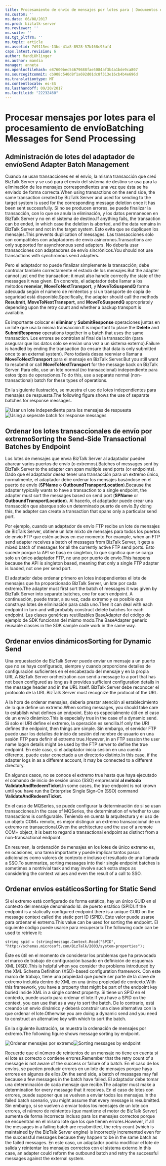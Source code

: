 ```yaml
---
title: Procesamiento de envío de mensajes por lotes para | Documentos de Microsoft
ms.custom: ''
ms.date: 06/08/2017
ms.prod: biztalk-server
ms.reviewer: ''
ms.suite: ''
ms.tgt_pltfrm: ''
ms.topic: article
ms.assetid: 7d9115ec-13bc-41a8-8928-57b168c95af4
caps.latest.revision: 6
author: MandiOhlinger
ms.author: mandia
manager: anneta
ms.openlocfilehash: e87600bec54679688fae5084af3b4a1bde9ca807
ms.sourcegitcommit: cb908c540d8f1a692d01dc8f313e16cb4b4e696d
ms.translationtype: MT
ms.contentlocale: es-ES
ms.lasthandoff: 09/20/2017
ms.locfileid: "22232460"
---
```

# <a name="batching-messages-for-send-processing"></a><span data-ttu-id="98830-102">Procesar mensajes por lotes para el procesamiento de envío</span><span class="sxs-lookup"><span data-stu-id="98830-102">Batching Messages for Send Processing</span></span>
## <a name="send-adapter-batch-management"></a><span data-ttu-id="98830-103">Administración de lotes del adaptador de envío</span><span class="sxs-lookup"><span data-stu-id="98830-103">Send Adapter Batch Management</span></span>  
 <span data-ttu-id="98830-104">Cuando se usan transacciones en el envío, la misma transacción que creó BizTalk Server y se usó para el envío del sistema de destino se usa para la eliminación de los mensajes correspondientes una vez que ésta se ha enviado de forma correcta.</span><span class="sxs-lookup"><span data-stu-id="98830-104">When using transactions on the send side, the same transaction created by BizTalk Server and used for sending to the target system is used for the corresponding message deletion once it has been sent successfully.</span></span> <span data-ttu-id="98830-105">Si no se producen errores, se puede finalizar la transacción, con lo que se anula la eliminación, y los datos permanecen en BizTalk Server y no en el sistema de destino.</span><span class="sxs-lookup"><span data-stu-id="98830-105">If anything fails, the transaction can be ended, in which case the deletion is aborted, and the data remains in BizTalk Server and not in the target system.</span></span> <span data-ttu-id="98830-106">Esto evita que se dupliquen los mensajes.</span><span class="sxs-lookup"><span data-stu-id="98830-106">This prevents duplication of messages.</span></span> <span data-ttu-id="98830-107">Las transacciones solo son compatibles con adaptadores de envío asíncronos.</span><span class="sxs-lookup"><span data-stu-id="98830-107">Transactions are only supported for asynchronous send adapters.</span></span> <span data-ttu-id="98830-108">No debería usar transacciones con adaptadores de envío sincrónicos.</span><span class="sxs-lookup"><span data-stu-id="98830-108">You should not use transactions with synchronous send adapters.</span></span>  
  
 <span data-ttu-id="98830-109">Pero el adaptador no puede finalizar simplemente la transacción; debe controlar también correctamente el estado de los mensajes.</span><span class="sxs-lookup"><span data-stu-id="98830-109">But the adapter cannot just end the transaction; it must also handle correctly the state of the messages it was given.</span></span> <span data-ttu-id="98830-110">En concreto, el adaptador debe llamar a los métodos **reenviar**, **MoveToNextTransport**, y **MoveToSuspendQ** forma adecuada según el número de reintentos y si un transporte de copia de seguridad está disponible.</span><span class="sxs-lookup"><span data-stu-id="98830-110">Specifically, the adapter should call the methods **Resubmit**, **MoveToNextTransport**, and **MoveToSuspendQ** appropriately depending upon the retry count and whether a backup transport is available.</span></span>  
  
 <span data-ttu-id="98830-111">Es importante colocar el **eliminar** y **SubmitResponse** operaciones juntas en un lote que usa la misma transacción.</span><span class="sxs-lookup"><span data-stu-id="98830-111">It is important to place the **Delete** and **SubmitResponse** operations together in a batch that uses the same transaction.</span></span> <span data-ttu-id="98830-112">Los errores se controlan al final de la transacción (para asegurar que los datos solo se envían una vez a un sistema externo).</span><span class="sxs-lookup"><span data-stu-id="98830-112">Failure is handled by ending the transaction (to ensure that data is only submitted once to an external system).</span></span> <span data-ttu-id="98830-113">Pero todavía desea reenviar o llamar a **MoveToNextTransport** para el mensaje en BizTalk Server.</span><span class="sxs-lookup"><span data-stu-id="98830-113">But you still want to resubmit or call **MoveToNextTransport** for the message back on BizTalk Server.</span></span> <span data-ttu-id="98830-114">Para ello, use un lote normal (no transaccional) independiente para estos tipos de operaciones.</span><span class="sxs-lookup"><span data-stu-id="98830-114">To do this, use a separate normal (non-transactional) batch for these types of operations.</span></span>  
  
 <span data-ttu-id="98830-115">En la siguiente ilustración, se muestra el uso de lotes independientes para mensajes de respuesta.</span><span class="sxs-lookup"><span data-stu-id="98830-115">The following figure shows the use of separate batches for response messages.</span></span>  
  
 <span data-ttu-id="98830-116">![Usar un lote independiente para los mensajes de respuesta](../core/media/eawp-seperatebatch.gif "EAWP_SeperateBatch")</span><span class="sxs-lookup"><span data-stu-id="98830-116">![Using a seperate batch for response messages](../core/media/eawp-seperatebatch.gif "EAWP_SeperateBatch")</span></span>  
  
## <a name="sorting-the-send-side-transactional-batches-by-endpoint"></a><span data-ttu-id="98830-117">Ordenar los lotes transaccionales de envío por extremo</span><span class="sxs-lookup"><span data-stu-id="98830-117">Sorting the Send-Side Transactional Batches by Endpoint</span></span>  
 <span data-ttu-id="98830-118">Los lotes de mensajes que envía BizTalk Server al adaptador pueden abarcar varios puertos de envío (o extremos).</span><span class="sxs-lookup"><span data-stu-id="98830-118">Batches of messages sent by BizTalk Server to the adapter can span multiple send ports (or endpoints).</span></span> <span data-ttu-id="98830-119">Dado que el adaptador desea tener una transacción para un extremo único, normalmente, el adaptador debe ordenar los mensajes basándose en el puerto de envío (**SPName** o **OutboundTransportLocation**).</span><span class="sxs-lookup"><span data-stu-id="98830-119">Because the adapter typically wants to have a transaction to a single endpoint, the adapter must sort the messages based on send port (**SPName** or **OutboundTransportLocation**).</span></span> <span data-ttu-id="98830-120">Al hacerlo, el adaptador puede crear una transacción que abarque solo un determinado puerto de envío.</span><span class="sxs-lookup"><span data-stu-id="98830-120">By doing this, the adapter can create a transaction that spans only a particular send port.</span></span>  
  
 <span data-ttu-id="98830-121">Por ejemplo, cuando un adaptador de envío FTP recibe un lote de mensajes de BizTalk Server, obtiene un lote mixto de mensajes para todos los puertos de envío FTP que estén activos en ese momento.</span><span class="sxs-lookup"><span data-stu-id="98830-121">For example, when an FTP send adapter receives a batch of messages from BizTalk Server, it gets a mixed batch of messages for all the currently active FTP send ports.</span></span> <span data-ttu-id="98830-122">Esto sucede porque la API se basa en singleton, lo que significa que se carga solo un único adaptador FTP, no uno por puerto de envío.</span><span class="sxs-lookup"><span data-stu-id="98830-122">This happens because the API is singleton based, meaning that only a single FTP adapter is loaded, not one per send port.</span></span>  
  
 <span data-ttu-id="98830-123">El adaptador debe ordenar primero en lotes independientes el lote de mensajes que ha proporcionado BizTalk Server, un lote por cada extremo.</span><span class="sxs-lookup"><span data-stu-id="98830-123">The adapter must first sort the batch of messages it was given by BizTalk Server into separate batches, one for each endpoint.</span></span> <span data-ttu-id="98830-124">A continuación, puede tratar, a su vez, cada extremo y es posible que construya lotes de eliminación para cada uno.</span><span class="sxs-lookup"><span data-stu-id="98830-124">Then it can deal with each endpoint in turn and will probably construct delete batches for each endpoint.</span></span> <span data-ttu-id="98830-125">Las clases genéricas reutilizables BaseAdapter del código de ejemplo de SDK funcionan del mismo modo.</span><span class="sxs-lookup"><span data-stu-id="98830-125">The BaseAdapter generic reusable classes in the SDK sample code work in the same way.</span></span>  
  
## <a name="sorting-for-dynamic-send"></a><span data-ttu-id="98830-126">Ordenar envíos dinámicos</span><span class="sxs-lookup"><span data-stu-id="98830-126">Sorting for Dynamic Send</span></span>  
 <span data-ttu-id="98830-127">Una orquestación de BizTalk Server puede enviar un mensaje a un puerto que no se haya configurado, siempre y cuando proporcione detalles de configuración suficientes en el encabezado del mensaje y en la propia URL.</span><span class="sxs-lookup"><span data-stu-id="98830-127">A BizTalk Server orchestration can send a message to a port that has not been configured as long as it provides sufficient configuration details in the message header and in the URL itself.</span></span> <span data-ttu-id="98830-128">BizTalk Server debe reconocer el protocolo de la URL.</span><span class="sxs-lookup"><span data-stu-id="98830-128">BizTalk Server must recognize the protocol of the URL.</span></span>  
  
 <span data-ttu-id="98830-129">A la hora de ordenar mensajes, debería prestar atención al establecimiento de lo que define un extremo.</span><span class="sxs-lookup"><span data-stu-id="98830-129">When sorting messages, you should take care to establish what defines an endpoint.</span></span> <span data-ttu-id="98830-130">Esto es especialmente útil en el caso de un envío dinámico.</span><span class="sxs-lookup"><span data-stu-id="98830-130">This is especially true in the case of a dynamic send.</span></span> <span data-ttu-id="98830-131">Si solo el URI define el extremo, la operación es sencilla.</span><span class="sxs-lookup"><span data-stu-id="98830-131">If only the URI defines the endpoint, then things are simple.</span></span> <span data-ttu-id="98830-132">Sin embargo, el servidor FTP puede usar los detalles de inicio de sesión del nombre de usuario en una sesión FTP para definir el extremo true.</span><span class="sxs-lookup"><span data-stu-id="98830-132">However, in an FTP session the user name logon details might be used by the FTP server to define the true endpoint.</span></span> <span data-ttu-id="98830-133">En este caso, si el adaptador inicia sesión en una cuenta diferente, puede estar conectado a un directorio distinto.</span><span class="sxs-lookup"><span data-stu-id="98830-133">In this case, if the adapter logs in as a different account, it may be connected to a different directory.</span></span>  
  
 <span data-ttu-id="98830-134">En algunos casos, no se conoce el extremo true hasta que haya ejecutado el comando de inicio de sesión único (SSO) empresarial **al método ValidateAndRedeemTicket**.</span><span class="sxs-lookup"><span data-stu-id="98830-134">In some cases, the true endpoint is not known until you have run the Enterprise Single Sign-On (SSO) command **ValidateAndRedeemTicket**.</span></span>  
  
 <span data-ttu-id="98830-135">En el caso de MQSeries, se puede configurar la determinación de si se usan transacciones.</span><span class="sxs-lookup"><span data-stu-id="98830-135">In the case of MQSeries, the determination of whether to use transactions is configurable.</span></span> <span data-ttu-id="98830-136">Teniendo en cuenta la arquitectura y el uso de un objeto COM+ remoto, es mejor distinguir un extremo transaccional de un extremo no transaccional.</span><span class="sxs-lookup"><span data-stu-id="98830-136">Given the architecture and the use of a remote COM+ object, it is best to regard a transactional endpoint as distinct from a non-transactional endpoint.</span></span>  
  
 <span data-ttu-id="98830-137">En resumen, la ordenación de mensajes en los lotes de único extremo es, en ocasiones, una tarea importante y puede implicar tantos pasos adicionales como valores de contexto e incluso el resultado de una llamada a SSO.</span><span class="sxs-lookup"><span data-stu-id="98830-137">To summarize, sorting messages into their single endpoint batches is sometimes a nontrivial task and may involve such extra steps as considering the context values and even the result of a call to SSO.</span></span>  
  
## <a name="sorting-for-static-send"></a><span data-ttu-id="98830-138">Ordenar envíos estáticos</span><span class="sxs-lookup"><span data-stu-id="98830-138">Sorting for Static Send</span></span>  
 <span data-ttu-id="98830-139">Si el extremo está configurado de forma estática, hay un único GUID en el contexto del mensaje denominado Id. de puerto estático (SPID).</span><span class="sxs-lookup"><span data-stu-id="98830-139">If the endpoint is a statically configured endpoint there is a unique GUID on the message context called the static port ID (SPID).</span></span> <span data-ttu-id="98830-140">Este valor puede usarse para ordenar el extremo.</span><span class="sxs-lookup"><span data-stu-id="98830-140">This value can be used for sorting the endpoint.</span></span> <span data-ttu-id="98830-141">El siguiente código puede usarse para recuperarlo:</span><span class="sxs-lookup"><span data-stu-id="98830-141">The following code can be used to retrieve it:</span></span>  
  
```  
string spid = (string)message.Context.Read("SPID", "http://schemas.microsoft.com/BizTalk/2003/system-properties");  
```  
  
 <span data-ttu-id="98830-142">Éste es útil en el momento de considerar los problemas que ha provocado el marco de trabajo de configuración basado en definición de esquemas XML (XSD).</span><span class="sxs-lookup"><span data-stu-id="98830-142">This is helpful when you consider the problems introduced by the XML Schema Definition (XSD)-based configuration framework.</span></span> <span data-ttu-id="98830-143">Con este marco de trabajo, tiene una propiedad que puede ser parte de la clave de extremo incluida dentro de XML en una única propiedad de contexto.</span><span class="sxs-lookup"><span data-stu-id="98830-143">With this framework, you have a property that might be part of the endpoint key buried inside XML in a single context property.</span></span> <span data-ttu-id="98830-144">Si tiene un SPID en el contexto, puede usarlo para ordenar el lote.</span><span class="sxs-lookup"><span data-stu-id="98830-144">If you have a SPID on the context, you can use that as a way to sort the batch.</span></span> <span data-ttu-id="98830-145">De lo contrario, está creando un envío dinámico y deberá construir una clave alternativa con la que ordenar el lote.</span><span class="sxs-lookup"><span data-stu-id="98830-145">Otherwise you are doing a dynamic send and you need to construct an alternative key with which to sort the batch.</span></span>  
  
 <span data-ttu-id="98830-146">En la siguiente ilustración, se muestra la ordenación de mensajes por extremo.</span><span class="sxs-lookup"><span data-stu-id="98830-146">The following figure shows message sorting by endpoint.</span></span>  
  
 <span data-ttu-id="98830-147">![Ordenar mensajes por extremo](../core/media/eawp-sortbatch.gif "EAWP_SortBatch")</span><span class="sxs-lookup"><span data-stu-id="98830-147">![Sorting messages by endpoint](../core/media/eawp-sortbatch.gif "EAWP_SortBatch")</span></span>  
  
 <span data-ttu-id="98830-148">Recuerde que el número de reintentos de un mensaje no tiene en cuenta si el lote es correcto o contiene errores.</span><span class="sxs-lookup"><span data-stu-id="98830-148">Remember that the retry count of a message is not aware of the success or failure of a batch.</span></span> <span data-ttu-id="98830-149">En el caso de los envíos, se pueden producir errores en un lote de mensajes porque haya errores en algunos de ellos.</span><span class="sxs-lookup"><span data-stu-id="98830-149">On the send side, a batch of messages may fail because a few messages in the batch have failed.</span></span> <span data-ttu-id="98830-150">El adaptador debe tomar una determinación de cada mensaje que recibe.</span><span class="sxs-lookup"><span data-stu-id="98830-150">The adapter must make a determination for every message that it receives.</span></span> <span data-ttu-id="98830-151">En el caso de lotes con errores, puede suponer que se vuelven a enviar todos los mensajes.</span><span class="sxs-lookup"><span data-stu-id="98830-151">In the failed batch scenario, you might assume that every message is resubmitted.</span></span> <span data-ttu-id="98830-152">Sin embargo, si se vuelven a enviar todos los mensajes de un lote con errores, el número de reintentos (que mantiene el motor de BizTalk Server) aumenta de forma incorrecta incluso para los mensajes correctos porque se encuentran en el mismo lote que los que tienen errores.</span><span class="sxs-lookup"><span data-stu-id="98830-152">However, if all the messages in a failing batch are resubmitted, the retry count (which is maintained by the BizTalk Server engine) is incorrectly incremented even for the successful messages because they happen to be in the same batch as the failed messages.</span></span> <span data-ttu-id="98830-153">En este caso, un adaptador podría modificar el lote de salida y reintentar los mensajes correctos con el sistema externo.</span><span class="sxs-lookup"><span data-stu-id="98830-153">In this case, an adapter could reform the outbound batch and retry the successful messages against the external system.</span></span>